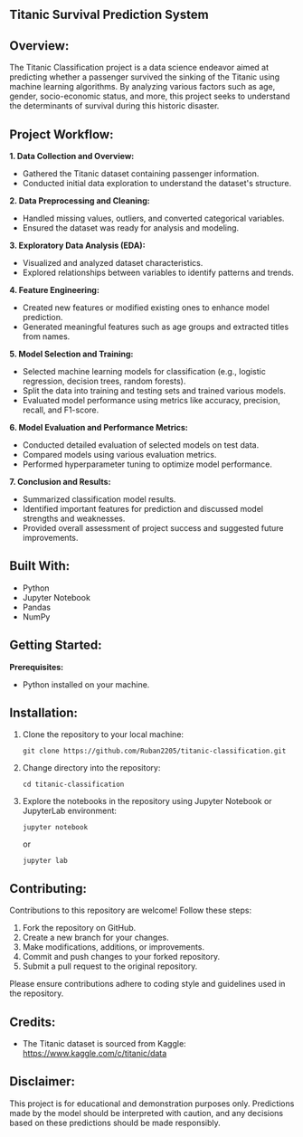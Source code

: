 
## Titanic Survival Prediction System

## Overview:
The Titanic Classification project is a data science endeavor aimed at predicting whether a passenger survived the sinking of the Titanic using machine learning algorithms. By analyzing various factors such as age, gender, socio-economic status, and more, this project seeks to understand the determinants of survival during this historic disaster.

## Project Workflow:

**1. Data Collection and Overview:**
   - Gathered the Titanic dataset containing passenger information.
   - Conducted initial data exploration to understand the dataset's structure.

**2. Data Preprocessing and Cleaning:**
   - Handled missing values, outliers, and converted categorical variables.
   - Ensured the dataset was ready for analysis and modeling.

**3. Exploratory Data Analysis (EDA):**
   - Visualized and analyzed dataset characteristics.
   - Explored relationships between variables to identify patterns and trends.

**4. Feature Engineering:**
   - Created new features or modified existing ones to enhance model prediction.
   - Generated meaningful features such as age groups and extracted titles from names.

**5. Model Selection and Training:**
   - Selected machine learning models for classification (e.g., logistic regression, decision trees, random forests).
   - Split the data into training and testing sets and trained various models.
   - Evaluated model performance using metrics like accuracy, precision, recall, and F1-score.

**6. Model Evaluation and Performance Metrics:**
   - Conducted detailed evaluation of selected models on test data.
   - Compared models using various evaluation metrics.
   - Performed hyperparameter tuning to optimize model performance.

**7. Conclusion and Results:**
   - Summarized classification model results.
   - Identified important features for prediction and discussed model strengths and weaknesses.
   - Provided overall assessment of project success and suggested future improvements.

## Built With:
- Python
- Jupyter Notebook
- Pandas
- NumPy

## Getting Started:

**Prerequisites:**
- Python installed on your machine.

## Installation:
1. Clone the repository to your local machine:
   ```
   git clone https://github.com/Ruban2205/titanic-classification.git
   ```
2. Change directory into the repository:
   ```
   cd titanic-classification
   ```
3. Explore the notebooks in the repository using Jupyter Notebook or JupyterLab environment:
   ```
   jupyter notebook
   ```
   or
   ```
   jupyter lab
   ```



## Contributing:
Contributions to this repository are welcome! Follow these steps:
1. Fork the repository on GitHub.
2. Create a new branch for your changes.
3. Make modifications, additions, or improvements.
4. Commit and push changes to your forked repository.
5. Submit a pull request to the original repository.

Please ensure contributions adhere to coding style and guidelines used in the repository.


## Credits:
- The Titanic dataset is sourced from Kaggle: https://www.kaggle.com/c/titanic/data


## Disclaimer:
This project is for educational and demonstration purposes only. Predictions made by the model should be interpreted with caution, and any decisions based on these predictions should be made responsibly.
